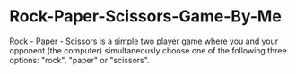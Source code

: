 # Rock-Paper-Scissors-Game-By-Me
Rock - Paper - Scissors is a simple two player game where you and your opponent (the computer) simultaneously choose one of the following three options: "rock", "paper" or "scissors".
